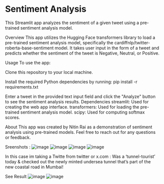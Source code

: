 

# Sentiment Analysis

This Streamlit app analyzes the sentiment of a given tweet using a pre-trained sentiment analysis model.

Overview
This app utilizes the Hugging Face transformers library to load a pre-trained sentiment analysis model, specifically the cardiffnlp/twitter-roberta-base-sentiment model. It takes user input in the form of a tweet and predicts whether the sentiment of the tweet is Negative, Neutral, or Positive.

Usage
To use the app:

Clone this repository to your local machine.

Install the required Python dependencies by running:
pip install -r requirements.txt

Enter a tweet in the provided text input field and click the "Analyze" button to see the sentiment analysis results.
Dependencies
streamlit: Used for creating the web app interface.
transformers: Used for loading the pre-trained sentiment analysis model.
scipy: Used for computing softmax scores.

About
This app was created by Nitin Rai as a demonstration of sentiment analysis using pre-trained models. Feel free to reach out for any questions or feedback.

Sreenshots :
![image](https://github.com/ntnr737/sentimentAnalysis/assets/38650706/69a0c855-6e3f-47c3-82e2-0cacd36383c4)
![image](https://github.com/ntnr737/sentimentAnalysis/assets/38650706/031cb19c-cd16-4bcb-a8b2-71ec877c7c57)
![image](https://github.com/ntnr737/sentimentAnalysis/assets/38650706/4b6500d6-83f1-4516-8e10-922235255b22)
![image](https://github.com/ntnr737/sentimentAnalysis/assets/38650706/4b6500d6-83f1-4516-8e10-922235255b22)


In this case im taking a Twitte from twitter or x.com :
Was a ‘tunnel-tourist’ today & checked out the newly minted undersea tunnel that’s part of the new coastal road in Mumbai! 

See Result
![image](https://github.com/ntnr737/sentimentAnalysis/assets/38650706/ae402104-7b37-438a-86e1-2e2b2a1ed88f)
![image](https://github.com/ntnr737/sentimentAnalysis/assets/38650706/0cf3aa96-7dc1-4e9d-9994-b973946898b5)





